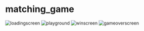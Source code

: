 # matching_game

![loadingscreen](https://user-images.githubusercontent.com/66571666/183304717-ed13f513-9117-4463-ac4d-87a314c24248.png)
![playground](https://user-images.githubusercontent.com/66571666/183304720-a88af81d-f6e2-4332-962d-03ef88bf42f6.png)
![winscreen](https://user-images.githubusercontent.com/66571666/183304722-39b3861b-d13c-40ff-b0f7-f1a4de216b3c.png)
![gameoverscreen](https://user-images.githubusercontent.com/66571666/183304724-abc8c863-1aa5-498a-9382-228fba07783b.png)
